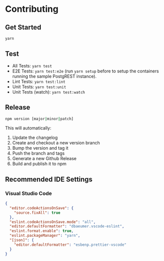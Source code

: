 # Contributing

## Get Started

```bash
yarn
```

## Test

- All Tests: `yarn test`
- E2E Tests: `yarn test:e2e` (run `yarn setup` before to setup the containers running the sample
  PostgREST instance).
- Lint Tests: `yarn test:lint`
- Unit Tests: `yarn test:unit`
- Unit Tests (watch): `yarn test:watch`

## Release

```bash
npm version [major|minor|patch]
```

This will automatically:

1. Update the changelog
2. Create and checkout a new version branch
3. Bump the version and tag it
4. Push the branch and tags
5. Generate a new Github Release
6. Build and publish it to npm

## Recommended IDE Settings

### Visual Studio Code

```json
{
  "editor.codeActionsOnSave": {
    "source.fixAll": true
  },
  "eslint.codeActionsOnSave.mode": "all",
  "editor.defaultFormatter": "dbaeumer.vscode-eslint",
  "eslint.format.enable": true,
  "eslint.packageManager": "yarn",
  "[json]": {
    "editor.defaultFormatter": "esbenp.prettier-vscode"
  }
}
```
